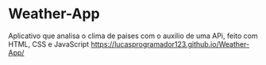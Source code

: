 # Weather-App
Aplicativo que analisa o clima de paises com o auxilio de uma APi, feito com HTML, CSS e JavaScript
https://lucasprogramador123.github.io/Weather-App/
